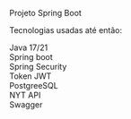 Projeto Spring Boot

Tecnologias usadas até então:

Java 17/21 <br>
Spring boot <br>
Spring Security <br>
Token JWT <br>
PostgreeSQL <br>
NYT API <br>
Swagger
